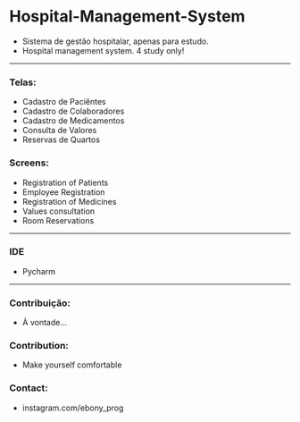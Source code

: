 # Hospital-Management-System
* Sistema de gestão hospitalar, apenas para estudo. 
* Hospital management system. 4 study only!
---
### Telas:
* Cadastro de Paciêntes
* Cadastro de Colaboradores
* Cadastro de Medicamentos
* Consulta de Valores
* Reservas de Quartos
### Screens:
* Registration of Patients
* Employee Registration
* Registration of Medicines
* Values consultation
* Room Reservations
---
### IDE
* Pycharm
---
### Contribuição:
* À vontade... 
### Contribution:
* Make yourself comfortable
### Contact:
* instagram.com/ebony_prog
